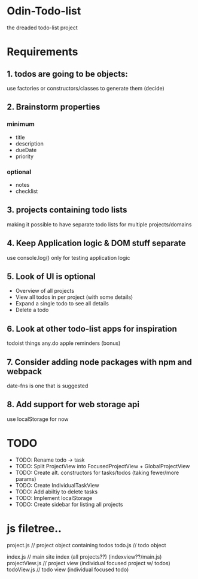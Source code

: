 # Odin-Todo-list

the dreaded todo-list project

# Requirements

## 1. todos are going to be objects:

use factories or constructors/classes to generate them (decide)

## 2. Brainstorm properties

### minimum

- title
- description
- dueDate
- priority

### optional

- notes
- checklist

## 3. projects containing todo lists

making it possible to have separate todo lists for multiple projects/domains

## 4. Keep Application logic & DOM stuff separate

use console.log() only for testing application logic

## 5. Look of UI is optional

- Overview of all projects
- View all todos in per project (with some details)
- Expand a single todo to see all details
- Delete a todo

## 6. Look at other todo-list apps for inspiration

todoist
things
any.do
apple reminders (bonus)

## 7. Consider adding node packages with npm and webpack

date-fns is one that is suggested

## 8. Add support for web storage api

use localStorage for now

# TODO

- TODO: Rename todo -> task
- TODO: Split ProjectView into FocusedProjectView + GlobalProjectView
- TODO: Create alt. constructors for tasks/todos (taking fewer/more params)
- TODO: Create IndividualTaskView
- TODO: Add abiltiy to delete tasks
- TODO: Implement localStorage
- TODO: Create sidebar for listing all projects

# js filetree..

project.js // project object containing todos
todo.js // todo object

index.js // main site index (all projects??) (indexview??/main.js)
projectView.js // project view (individual focused project w/ todos)
todoView.js // todo view (individual focused todo)
